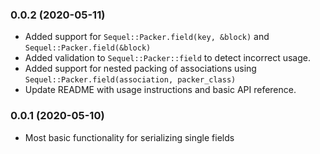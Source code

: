 ### 0.0.2 (2020-05-11)

* Added support for `Sequel::Packer.field(key, &block)` and
  `Sequel::Packer.field(&block)`
* Added validation to `Sequel::Packer::field` to detect incorrect usage.
* Added support for nested packing of associations using
  `Sequel::Packer.field(association, packer_class)`
* Update README with usage instructions and basic API reference.

### 0.0.1 (2020-05-10)

* Most basic functionality for serializing single fields
